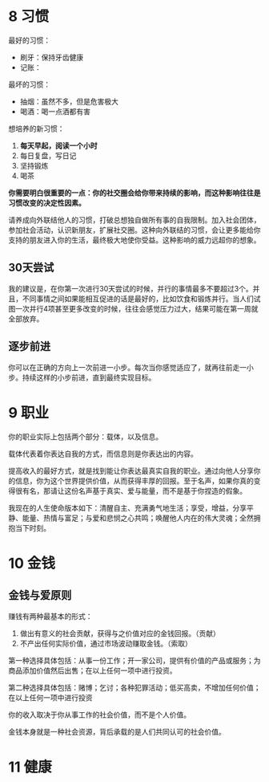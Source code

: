 # 8 习惯

最好的习惯：

- 刷牙：保持牙齿健康
- 记账：

最坏的习惯：

- 抽烟：虽然不多，但是危害极大
- 喝酒：喝一点酒都有害

想培养的新习惯：

1. **每天早起，阅读一个小时**
2. 每日复盘，写日记
3. 坚持锻炼
4. 喝茶

**你需要明白很重要的一点：你的社交圈会给你带来持续的影响，而这种影响往往是习惯改变的决定性因素。**

请养成向外联结他人的习惯，打破总想独自做所有事的自我限制。加入社会团体，参加社会活动，认识新朋友，扩展社交圈。这种向外联结的习惯，会让更多能给你支持的朋友进入你的生活，最终极大地使你受益。这种影响的威力远超你的想象。

## 30天尝试

我的建议是，在你第一次进行30天尝试的时候，并行的事情最多不要超过3个。并且，不同事情之间如果能相互促进的话是最好的，比如饮食和锻炼并行。当人们试图一次并行4项甚至更多改变的时候，往往会感觉压力过大，结果可能在第一周就全部放弃。

## 逐步前进

你可以在正确的方向上一次前进一小步。每次当你感觉适应了，就再往前走一小步。持续这样的小步前进，直到最终实现目标。

# 9 职业

你的职业实际上包括两个部分：载体，以及信息。

载体代表着你表达自我的方式，而信息则是你表达出的内容。

提高收入的最好方式，就是找到能让你表达最真实自我的职业。通过向他人分享你的信息，你为这个世界提供价值，从而获得丰厚的回报。至于名声，如果你真的变得很有名，那请让这份名声基于真实、爱与能量，而不是基于你捏造的假象。

我现在的人生使命版本如下：清醒自主、充满勇气地生活；享受，增益，分享平静、能量、热情与富足；与爱和悲悯之心共鸣；唤醒他人内在的伟大灵魂；全然拥抱当下时刻。

# 10 金钱

## 金钱与爱原则

赚钱有两种最基本的形式：

1. 做出有意义的社会贡献，获得与之价值对应的金钱回报。（贡献）
2. 不产出任何实际价值，通过市场波动赚取金钱。（索取）

第一种选择具体包括：从事一份工作；开一家公司，提供有价值的产品或服务；为商品添加价值然后出售；在以上任何一项中进行投资。

第二种选择具体包括：赌博；乞讨；各种犯罪活动；低买高卖，不增加任何价值；在以上任何一项中进行投资

你的收入取决于你从事工作的社会价值，而不是个人价值。

金钱本身就是一种社会资源，背后承载的是人们共同认可的社会价值。

# 11 健康
